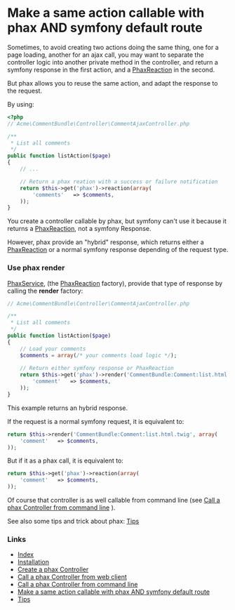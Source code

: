 Make a same action callable with phax AND symfony default route
===============================================================


Sometimes, to avoid creating two actions doing the same thing,
one for a page loading, another for an ajax call,
you may want to separate the controller logic into another private method
in the controller, and return a symfony response in the first action, and a
[PhaxReaction](https://github.com/alcalyn/phax-bundle/blob/master/Phax/CoreBundle/Model/PhaxReaction.php)
in the second.

But phax allows you to reuse the same action, and adapt the response to the request.

By using:

``` php
<?php
// Acme\CommentBundle\Controller\CommentAjaxController.php

/**
 * List all comments
 */
public function listAction($page)
{
	// ...

	// Return a phax reation with a success or failure notification
	return $this->get('phax')->reaction(array(
		'comments'   => $comments,
	));
}
```

You create a controller callable by phax, but symfony can't use it because it returns a
[PhaxReaction](https://github.com/alcalyn/phax-bundle/blob/master/Phax/CoreBundle/Model/PhaxReaction.php),
not a symfony Response.

However, phax provide an "hybrid" response, which returns either a
[PhaxReaction](https://github.com/alcalyn/phax-bundle/blob/master/Phax/CoreBundle/Model/PhaxReaction.php)
or a normal symfony response depending of the request type.


### Use phax render

[PhaxService](https://github.com/alcalyn/phax-bundle/blob/master/Phax/CoreBundle/Services/PhaxService.php),
(the [PhaxReaction](https://github.com/alcalyn/phax-bundle/blob/master/Phax/CoreBundle/Model/PhaxReaction.php)
factory), provide that type of response by calling the **render** factory:

``` php
// Acme\CommentBundle\Controller\CommentAjaxController.php

/**
 * List all comments
 */
public function listAction($page)
{
	// Load your comments
	$comments = array(/* your comments load logic */);
	
	// Return either symfony response or PhaxReaction
	return $this->get('phax')->render('CommentBundle:Comment:list.html.twig', array(
		'comment'	=> $comments,
	));
}
```

This example returns an hybrid response.

If the request is a normal symfony request, it is equivalent to:

``` php
return $this->render('CommentBundle:Comment:list.html.twig', array(
	'comment'	=> $comments,
));
```

But if it as a phax call, it is equivalent to:

``` php
return $this->get('phax')->reaction(array(
	'comment'	=> $comments,
));
```


Of course that controller is as well callable from command line (see
[Call a phax Controller from command line](3_callControllerCli.md)
).

See also some tips and trick about phax: [Tips](5_tips.md)


### Links

- [Index](https://github.com/alcalyn/phax-bundle)
- [Installation](index.md)
- [Create a phax Controller](1_createPhaxController.md)
- [Call a phax Controller from web client](2_callControllerWeb.md)
- [Call a phax Controller from command line](3_callControllerCli.md)
- [Make a same action callable with phax AND symfony default route](4_multiController.md)
- [Tips](5_tips.md)
